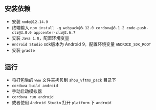 ## 安装依赖

+ 安装 `node@12.14.0`
+ 终端输入 `npm install -g webpack@3.12.0 cordova@8.1.2 code-push-cli@3.0.0 appcenter-cli@2.6.7`
+ 安装 `Java 1.8`，配置环境变量
+ `Android Studio` sdk版本为 Android 9，配置环境变量 `ANDROID_SDK_ROOT`
+ 安装 `gradle`

## 运行

+ 将打包后的 `www` 文件夹拷贝到 `shou_vftms_pack` 目录下
+ `cordova build android`
+ 手动启动模拟器
+ `cordova run android`
+ 或者使用 `Android Studio` 打开 `platform` 下 `android`